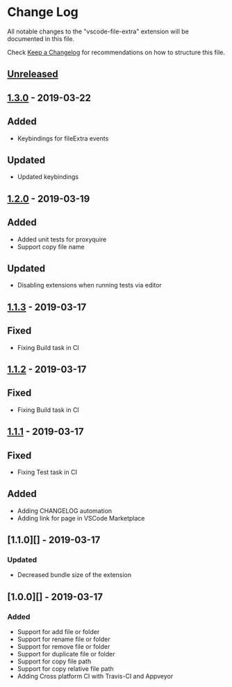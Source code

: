# Change Log

All notable changes to the "vscode-file-extra" extension will be documented in this file.

Check [Keep a Changelog](http://keepachangelog.com/) for recommendations on how to structure this file.

## [Unreleased]

## [1.3.0][] - 2019-03-22

## Added

- Keybindings for fileExtra events

## Updated

- Updated keybindings

## [1.2.0][] - 2019-03-19

## Added

- Added unit tests for proxyquire
- Support copy file name

## Updated

- Disabling extensions when running tests via editor

## [1.1.3][] - 2019-03-17

## Fixed

- Fixing Build task in CI

## [1.1.2][] - 2019-03-17

## Fixed

- Fixing Build task in CI

## [1.1.1][] - 2019-03-17

## Fixed

- Fixing Test task in CI

## Added

- Adding CHANGELOG automation
- Adding link for page in VSCode Marketplace

## [1.1.0][] - 2019-03-17

### Updated

- Decreased bundle size of the extension

## [1.0.0][] - 2019-03-17

### Added

- Support for add file or folder
- Support for rename file or folder
- Support for remove file or folder
- Support for duplicate file or folder
- Support for copy file path
- Support for copy relative file path
- Adding Cross platform CI with Travis-CI and Appveyor

[unreleased]: https://github.com/willmendesneto/vscode-file-extra/compare/v1.1.1...HEAD
[1.1.1]: https://github.com/willmendesneto/vscode-file-extra/tree/v1.1.1
[unreleased]: https://github.com/willmendesneto/vscode-file-extra/compare/v1.1.2...HEAD
[1.1.2]: https://github.com/willmendesneto/vscode-file-extra/tree/v1.1.2
[unreleased]: https://github.com/willmendesneto/vscode-file-extra/compare/v1.1.3...HEAD
[1.1.3]: https://github.com/willmendesneto/vscode-file-extra/tree/v1.1.3
[unreleased]: https://github.com/willmendesneto/vscode-file-extra/compare/v1.2.0...HEAD
[1.2.0]: https://github.com/willmendesneto/vscode-file-extra/tree/v1.2.0


[Unreleased]: https://github.com/willmendesneto/vscode-file-extra/compare/v1.3.0...HEAD
[1.3.0]: https://github.com/willmendesneto/vscode-file-extra/tree/v1.3.0